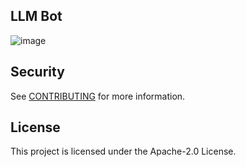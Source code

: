 ## LLM Bot

![image](https://github.com/aws-samples/llm-bot/assets/23544182/68a37d9b-e3bf-4737-9c76-7632c3f5d3ef)

## Security

See [CONTRIBUTING](CONTRIBUTING.md#security-issue-notifications) for more information.

## License

This project is licensed under the Apache-2.0 License.

